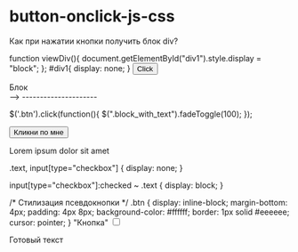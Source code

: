 # button-onclick-js-css
Как при нажатии кнопки получить блок div?

function viewDiv(){
  document.getElementById("div1").style.display = "block";
};
#div1{
  display: none;
}
<input type="button" value="Click" onmousedown="viewDiv()">
<div id="div1">Блок</div>
-->
---------------------

$('.btn').click(function(){
  $(".block_with_text").fadeToggle(100);
});  
<script src="https://ajax.googleapis.com/ajax/libs/jquery/2.0.0/jquery.min.js"></script>
<button class="btn">Кликни по мне</button>
<div class="block_with_text">Lorem ipsum dolor sit amet</div>


.text,
input[type="checkbox"] {
  display: none;
}

input[type="checkbox"]:checked ~ .text {
  display: block;
}

/* Стилизация псевдокнопки */
.btn {
  display: inline-block;
  margin-bottom: 4px;
  padding: 4px 8px;
  background-color: #ffffff;
  border: 1px solid #eeeeee;
  cursor: pointer;
}
<label for="pseudoBtn" class="btn">"Кнопка"</label>
<input type="checkbox" id="pseudoBtn">
<div class="text">Готовый текст</div>
